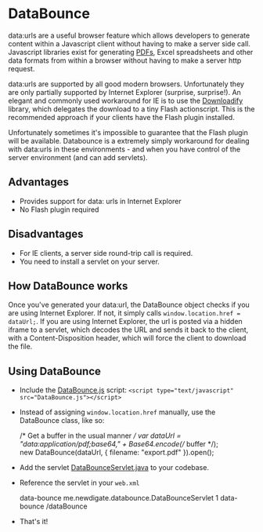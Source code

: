 DataBounce
==========

data:urls are a useful browser feature which allows developers to generate content within a Javascript client without having to make a server side call. Javascript libraries exist for generating [PDFs](http://code.google.com/p/jspdf/), Excel spreadsheets and other data formats from within a browser without having to make a server http request.

data:urls are supported by all good modern browsers. Unfortunately they are only partially supported by Internet Explorer (surprise, surprise!). An elegant and commonly used workaround for IE is to use the [Downloadify](https://github.com/dcneiner/Downloadify) library, which delegates the download to a tiny Flash actionscript. This is the recommended approach if your clients have the Flash plugin installed. 

Unfortunately sometimes it's impossible to guarantee that the Flash plugin will be available. Databounce is a extremely simply workaround for dealing with data:urls in these environments - and when you have control of the server environment (and can add servlets).
 
Advantages
----------

+ Provides support for data: urls in Internet Explorer
+ No Flash plugin required

Disadvantages
-------------

+ For IE clients, a server side round-trip call is required.
+ You need to install a servlet on your server.

How DataBounce works
--------------------

Once you've generated your data:url, the DataBounce object checks if you are using Internet Explorer. If not, it simply calls <code>window.location.href = dataUrl;</code>. If you are using Internet Explorer, the url is posted via a hidden iframe to a servlet, which decodes the URL and sends it back to the client, with a Content-Disposition header, which will force the client to download the file.

Using DataBounce
----------------

* Include the [DataBounce.js](https://raw.github.com/suprememoocow/databounce/master/src/main/webapp/DataBounce.js) script: `<script type="text/javascript" src="DataBounce.js"></script>`

* Instead of assigning `window.location.href` manually, use the DataBounce class, like so:

    /* Get a buffer in the usual manner */
    var dataUrl = "data:application/pdf;base64," + Base64.encode(/* buffer */);        
    new DataBounce(dataUrl, { filename: "export.pdf" }).open();

* Add the servlet [DataBounceServlet.java](https://raw.github.com/suprememoocow/databounce/master/src/main/java/me/newdigate/databounce/DataBounceServlet.java) to your codebase.

* Reference the servlet in your `web.xml`

    <servlet>
        <servlet-name>data-bounce</servlet-name>
        <servlet-class>me.newdigate.databounce.DataBounceServlet</servlet-class>
        <load-on-startup>1</load-on-startup>
    </servlet>

    <servlet-mapping>
        <servlet-name>data-bounce</servlet-name>
        <url-pattern>/dataBounce</url-pattern>
    </servlet-mapping> 
    
* That's it!    
    